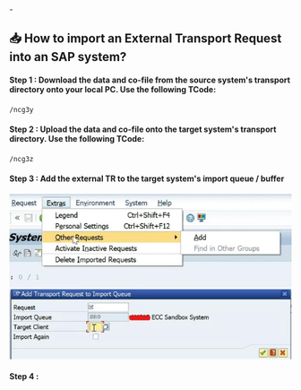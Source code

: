 -<!--Author: Aman Kumar-->
<!--Date: 02-09-2025-->
<!--This markdown file details the procedure to import an external package to an SAP system.-->
## :inbox_tray: How to import an External Transport Request into an SAP system?

#### Step 1 : Download the data and co-file from the source system's transport directory onto your local PC. Use the following TCode:
```
/ncg3y
```
#### Step 2 : Upload the data and co-file onto the target system's transport directory. Use the following TCode:
```
/ncg3z
```
#### Step 3 : Add the external TR to the target system's import queue / buffer
![](https://github.com/amancs1422/Practice_SAP/blob/2084506c92ebff8b49c8ff4963e662efd03f45ea/Images/External_TR1.jpeg)
![](https://github.com/amancs1422/Practice_SAP/blob/2084506c92ebff8b49c8ff4963e662efd03f45ea/Images/External_TR2.jpeg)
#### Step 4 :